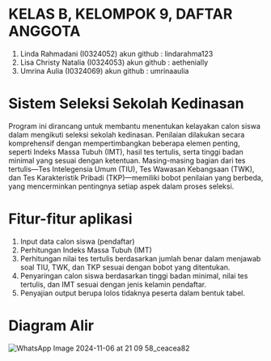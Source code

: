 # KELAS B, KELOMPOK 9, DAFTAR ANGGOTA
1. Linda Rahmadani (I0324052) akun github : lindarahma123
2. Lisa Christy Natalia (I0324053) akun github : aethenially
3. Umrina Aulia (I0324069) akun github : umrinaaulia

# Sistem Seleksi Sekolah Kedinasan
Program ini dirancang untuk membantu menentukan kelayakan calon siswa dalam mengikuti seleksi sekolah kedinasan. Penilaian dilakukan secara komprehensif dengan mempertimbangkan beberapa elemen penting, seperti Indeks Massa Tubuh (IMT), hasil tes tertulis, serta tinggi badan minimal yang sesuai dengan ketentuan. Masing-masing bagian dari tes tertulis—Tes Intelegensia Umum (TIU), Tes Wawasan Kebangsaan (TWK), dan Tes Karakteristik Pribadi (TKP)—memiliki bobot penilaian yang berbeda, yang mencerminkan pentingnya setiap aspek dalam proses seleksi.


# Fitur-fitur aplikasi
1. Input data calon siswa (pendaftar)
2. Perhitungan Indeks Massa Tubuh (IMT)
3. Perhitungan nilai tes tertulis berdasarkan jumlah benar dalam menjawab soal TIU, TWK, dan TKP sesuai dengan bobot yang ditentukan.
4. Penyaringan calon siswa berdasarkan tinggi badan minimal, nilai tes tertulis, dan IMT sesuai dengan jenis kelamin pendaftar.
5. Penyajian output berupa lolos tidaknya peserta dalam bentuk tabel.

# Diagram Alir 
![WhatsApp Image 2024-11-06 at 21 09 58_ceacea82](https://github.com/user-attachments/assets/85066915-a991-4523-a2a7-3836ad893b6e)



